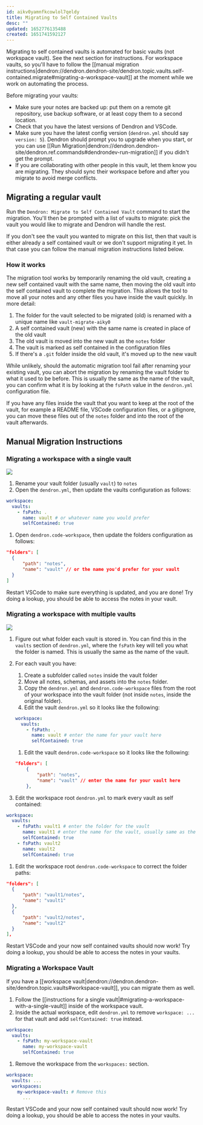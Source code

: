 ```yaml
---
id: aikv0yamnfkcowlol7qeldy
title: Migrating to Self Contained Vaults
desc: ""
updated: 1652776135488
created: 1651741592127
---
```


Migrating to self contained vaults is automated for basic vaults (not workspace
vault). See the next section for instructions.
For workspace vaults, so you'll have to follow the [[manual migration instructions|dendron://dendron.dendron-site/dendron.topic.vaults.self-contained.migrate#migrating-a-workspace-vault]]
at the moment while we work on automating the process.

Before migrating your vaults:

- Make sure your notes are backed up: put them on a remote git repository, use backup software, or at least copy them to a second location.
- Check that you have the latest versions of Dendron and VSCode.
- Make sure you have the latest config version (`dendron.yml` should say `version: 5`). Dendron should prompt you to upgrade when you start, or you can use [[Run Migration|dendron://dendron.dendron-site/dendron.ref.commands#dendrondev-run-migration]] if you didn't get the prompt.
- If you are collaborating with other people in this vault, let them know you are migrating. They should sync their workspace before and after you migrate to avoid merge conflicts.

## Migrating a regular vault

Run the `Dendron: Migrate to Self Contained Vault` command to start the
migration. You'll then be prompted with a list of vaults to migrate: pick the
vault you would like to migrate and Dendron will handle the rest.

If you don't see the vault you wanted to migrate on this list, then that vault
is either already a self contained vault or we don't support migrating it yet.
In that case you can follow the manual migration instructions listed below.

### How it works

The migration tool works by temporarily renaming the old vault, creating a new
self contained vault with the same name, then moving the old vault into the self
contained vault to complete the migration. This allows the tool to move all your
notes and any other files you have inside the vault quickly. In more detail:

1. The folder for the vault selected to be migrated (old) is renamed with a
   unique name like `vault-migrate-aiky0`
1. A self contained vault (new) with the same name is created in place of the old vault
1. The old vault is moved into the new vault as the `notes` folder
1. The vault is marked as self contained in the configuration files
1. If there's a `.git` folder inside the old vault, it's moved up to the new vault

While unlikely, should the automatic migration tool fail after renaming your
existing vault, you can abort the migration by renaming the vault folder to what
it used to be before. This is usually the same as the name of the vault, you can
confirm what it is by looking at the `fsPath` value in the `dendron.yml`
configuration file.

If you have any files inside the vault that you want to keep at the root of the
vault, for example a README file, VSCode configuration files, or a gitignore,
you can move these files out of the `notes` folder and into the root of the
vault afterwards.


## Manual Migration Instructions

### Migrating a workspace with a single vault

<a href="https://www.loom.com/share/67791e91290048b092ad9dcd069e25db">
    <img src="https://cdn.loom.com/sessions/thumbnails/67791e91290048b092ad9dcd069e25db-with-play.gif">
  </a>

1. Rename your vault folder (usually `vault`) to `notes`
1. Open the `dendron.yml`, then update the vaults configuration as follows:

```yaml
workspace:
  vaults:
    - fsPath: .
      name: vault # or whatever name you would prefer
      selfContained: true
```

1. Open `dendron.code-workspace`, then update the folders configuration as follows:

```json
"folders": [
  {
      "path": "notes",
      "name": "vault" // or the name you'd prefer for your vault
  }
]
```

Restart VSCode to make sure everything is updated, and you are done!
Try doing a lookup, you should be able to access the notes in your vault.

### Migrating a workspace with multiple vaults

<a href="https://www.loom.com/share/e7acb5698df54d83a986b8c99cc0543d">
    <img src="https://cdn.loom.com/sessions/thumbnails/e7acb5698df54d83a986b8c99cc0543d-with-play.gif">
  </a>

1. Figure out what folder each vault is stored in. You can find this in the
   `vaults` section of `dendron.yml`, where the `fsPath` key will tell you what
   the folder is named. This is usually the same as the name of the vault.
1. For each vault you have:

   1. Create a subfolder called `notes` inside the vault folder
   1. Move all notes, schemas, and assets into the `notes` folder.
   1. Copy the `dendron.yml` and `dendron.code-workspace` files from the root of your workspace into the vault folder (not inside `notes`, inside the original folder).
   1. Edit the vault `dendron.yml` so it looks like the following:

   ```yaml
   workspace:
     vaults:
       - fsPath: .
         name: vault # enter the name for your vault here
         selfContained: true
   ```

   1. Edit the vault `dendron.code-workspace` so it looks like the following:

   ```json
   "folders": [
       {
           "path": "notes",
           "name": "vault" // enter the name for your vault here
       },
   ```

1. Edit the workspace root `dendron.yml` to mark every vault as self contained:

```yaml
workspace:
  vaults:
    - fsPath: vault1 # enter the folder for the vault
      name: vault1 # enter the name for the vault, usually same as the folder
      selfContained: true
    - fsPath: vault2
      name: vault2
      selfContained: true
```

1. Edit the workspace root `dendron.code-workspace` to correct the folder paths:

```json
"folders": [
  {
      "path": "vault1/notes",
      "name": "vault1"
  },
  {
      "path": "vault2/notes",
      "name": "vault2"
  }
],
```

Restart VSCode and your now self contained vaults should now work!
Try doing a lookup, you should be able to access the notes in your vaults.

### Migrating a Workspace Vault

If you have a [[workspace vault|dendron://dendron.dendron-site/dendron.topic.vaults#workspace-vault]], you can migrate them as well.

1. Follow the [[instructions for a single vault|#migrating-a-workspace-with-a-single-vault]] inside of the workspace vault.
1. Inside the actual workspace, edit `dendron.yml` to remove `workspace: ...` for that vault and add `selfContained: true` instead.

```yaml
workspace:
  vaults:
    - fsPath: my-workspace-vault
      name: my-workspace-vault
      selfContained: true
```

1. Remove the workspace from the `workspaces:` section.

```yaml
workspace:
  vaults: ...
  workspaces:
    my-workspace-vault: # Remove this
      ...
```

Restart VSCode and your now self contained vault should now work!
Try doing a lookup, you should be able to access the notes in your vaults.
